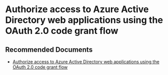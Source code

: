   <properties
	pageTitle="error - invalid_grant"
	description="error - invalid_grant"
	service="microsoft.PowerBIDedicated"
	resource="capacities"
	authors="pjfreitas"
	ms.author="pfreitas"	
	displayOrder="570"
	selfHelpType="generic"
	supportTopicIds="32628100"
	productPesIds="16334"
	cloudEnvironments="public, MoonCake, fairfax" 
	articleId="dca08bcb-b683-422c-e4bf-f43b102d95f3"
/>

# Authorize access to Azure Active Directory web applications using the OAuth 2.0 code grant flow

## **Recommended Documents**

* [Authorize access to Azure Active Directory web applications using the OAuth 2.0 code grant flow](https://docs.microsoft.com/azure/active-directory/develop/v1-protocols-oauth-code)
